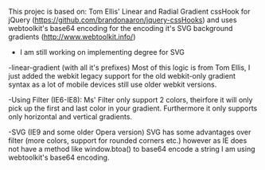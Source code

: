 This projec is based on:
Tom Ellis' Linear and Radial Gradient cssHook for jQuery (https://github.com/brandonaaron/jquery-cssHooks)
and uses webtoolkit's base64 encoding for the encoding it's SVG background gradients (http://www.webtoolkit.info/)

- I am still working on implementing degree for SVG


-linear-gradient (with all it's prefixes)
  Most of this logic is from Tom Ellis, I just added the webkit legacy support for the old webkit-only gradient 
  syntax as a lot of mobile devices still use older webkit versions.

-Using Filter (IE6-IE8):
  Ms' Filter only support 2 colors, theirfore it will only pick up the first and last color in your gradient. 
  Furthermore it only supports only horizontal and vertical gradients.

-SVG (IE9 and some older Opera version) 
  SVG has some advantages over filter (more colors, support for rounded corners etc.) 
  however as IE does not have a method like window.btoa() to base64 encode a string I am 
  using webtoolkit's base64 encoding. 